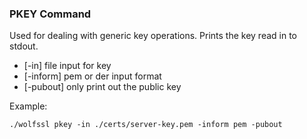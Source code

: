 ### PKEY Command
Used for dealing with generic key operations. Prints the key read in to stdout.

- [-in] file input for key
- [-inform] pem or der input format
- [-pubout] only print out the public key


Example:

```
./wolfssl pkey -in ./certs/server-key.pem -inform pem -pubout
```
